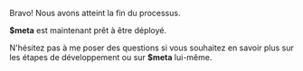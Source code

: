 Bravo! Nous avons atteint la fin du processus. 

**$meta** est maintenant prêt à être déployé.

N'hésitez pas à me poser des questions si vous souhaitez en savoir plus sur les étapes de développement ou sur **$meta** lui-même. 


